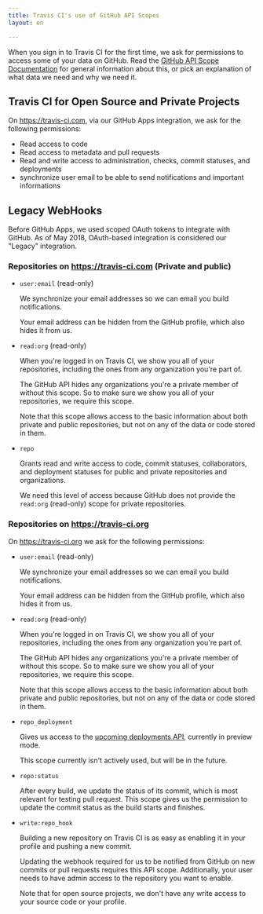```yaml
---
title: Travis CI's use of GitHub API Scopes
layout: en

---
```


When you sign in to Travis CI for the first time, we ask for permissions to access
some of your data on GitHub. Read the [GitHub API Scope Documentation](https://developer.github.com/v3/oauth/#scopes)
 for general information about this, or pick an explanation of what data we need and why we need it.



## Travis CI for Open Source and Private Projects

On <https://travis-ci.com>, via our GitHub Apps integration, we ask for the following permissions:

- Read access to code
- Read access to metadata and pull requests
- Read and write access to administration, checks, commit statuses, and deployments
- synchronize user email to be able to send notifications and important informations

## Legacy WebHooks

Before GitHub Apps, we used scoped OAuth tokens to integrate with GitHub. As of May 2018, OAuth-based integration is considered our "Legacy" integration.

### Repositories on https://travis-ci.com (Private and public)

- `user:email` (read-only)

    We synchronize your email addresses so we can email you build
    notifications.

    Your email address can be hidden from the GitHub profile, which also hides it from us.

- `read:org` (read-only)

    When you're logged in on Travis CI, we show you all of your repositories,
    including the ones from any organization you're part of.

    The GitHub API hides any organizations you're a private member of without
    this scope. So to make sure we show you all of your repositories, we require
    this scope.

    Note that this scope allows access to the basic information about both private
    and public repositories, but not on any of the data or code stored in them.

- `repo`

    Grants read and write access to code, commit statuses, collaborators, and
    deployment statuses for public and private repositories and organizations.

    We need this level of access because GitHub does not provide the `read:org` (read-only) scope for private repositories.

### Repositories on https://travis-ci.org

On <https://travis-ci.org> we ask for the following permissions:

  - `user:email` (read-only)

      We synchronize your email addresses so we can email you build
        notifications.

      Your email address can be hidden from the GitHub profile, which also hides it from us.

  - `read:org` (read-only)

      When you're logged in on Travis CI, we show you all of your repositories,
      including the ones from any organization you're part of.

      The GitHub API hides any organizations you're a private member of without
      this scope. So to make sure we show you all of your repositories, we require
      this scope.

      Note that this scope allows access to the basic information about both private
      and public repositories, but not on any of the data or code stored in them.

  - `repo_deployment`

      Gives us access to the [upcoming deployments
      API](http://developer.github.com/v3/repos/deployments/), currently in preview mode.

      This scope currently isn't actively used, but will be in the future.

  - `repo:status`

      After every build, we update the status of its commit, which is most
      relevant for testing pull request. This scope gives us the permission to
      update the commit status as the build starts and finishes.

  - `write:repo_hook`

      Building a new repository on Travis CI is as easy as enabling it in your
      profile and pushing a new commit.

      Updating the webhook required for us to be notified from GitHub on new
      commits or pull requests requires this API scope. Additionally, your user
      needs to have admin access to the repository you want to enable.

    Note that for open source projects, we don't have any write access to your source
    code or your profile.
